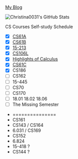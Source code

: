 
[My Blog](https://christina0031.github.io/)

![Christina0031's GitHub Stats](https://github-readme-stats.vercel.app/api?username=Christina0031&count_private=true&show_icons=true&theme=github_dark)

CS Courses Self-study Schedule

- [x] [CS61A](https://christina0031.github.io/2021/10/CS61A/)
- [x] [CS61B](https://christina0031.github.io/2022/01/CS61B/)
- [x] [15-213](https://christina0031.github.io/2022/02/15-213/)
- [x] [CS106L](https://christina0031.github.io/2022/03/CS106L/)
- [x] [Highlights of Calculus](https://christina0031.github.io/2022/04/Highlights-of-Calculus/) 
- [x] [CS61C](https://christina0031.github.io/2022/04/CS61C/)
- [x] CS186
- [ ] CS162
- [ ] 15-445
- [ ] CS70
- [ ] CS170
- [ ] 18.01 18.02 18.06
- [ ] The Missing Semester
-  ===============
-  CS161
-  CS143 / CS164
-  6.031 / CS169
-  CS152
-  6.824
-  15-418 ?
-  CS144 ?
<!--
### Hi there 👋

**Christina0031/Christina0031** is a ✨ _special_ ✨ repository because its `README.md` (this file) appears on your GitHub profile.

Here are some ideas to get you started:

- 🔭 I’m currently working on ...
- 🌱 I’m currently learning ...
- 👯 I’m looking to collaborate on ...
- 🤔 I’m looking for help with ...
- 💬 Ask me about ...
- 📫 How to reach me: ...
- 😄 Pronouns: ...
- ⚡ Fun fact: ...
-->

